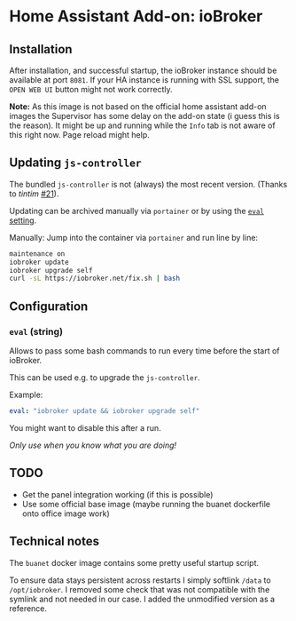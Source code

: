 # Home Assistant Add-on: ioBroker

## Installation
After installation, and successful startup, the ioBroker instance should be available at port `8081`.
If your HA instance is running with SSL support, the `OPEN WEB UI` button might not work correctly.

**Note:** As this image is not based on the official home assistant add-on images the Supervisor has some delay on the add-on state (i guess this is the reason).
It might be up and running while the `Info` tab is not aware of this right now. Page reload might help.

## Updating `js-controller`
The bundled `js-controller` is not (always) the most recent version. (Thanks to *tintim* [#21](1)).

Updating can be archived manually via `portainer` or by using the [`eval` setting](#eval-(string)).

Manually:
Jump into the container via `portainer` and run line by line:
```bash
maintenance on
iobroker update
iobroker upgrade self
curl -sL https://iobroker.net/fix.sh | bash
```


## Configuration
### `eval` (string)
Allows to pass some bash commands to run every time before the start of ioBroker.

This can be used e.g. to upgrade the `js-controller`.

Example:
```yaml
eval: "iobroker update && iobroker upgrade self"
```

You might want to disable this after a run.

*Only use when you know what you are doing!*

## TODO
* Get the panel integration working (if this is possible)
* Use some official base image (maybe running the buanet dockerfile onto office image work)

## Technical notes
The `buanet` docker image contains some pretty useful startup script.

To ensure data stays persistent across restarts I simply softlink `/data` to `/opt/iobroker`.
I removed some check that was not compatible with the symlink and not needed in our case.
I added the unmodified version as a reference.

[1]: https://github.com/MaxWinterstein/homeassistant-addons/issues/21